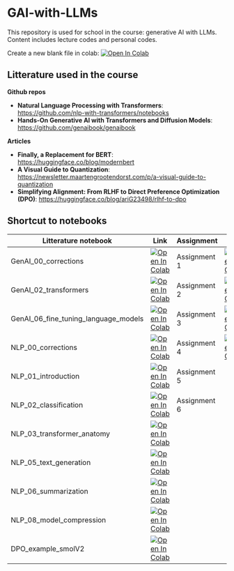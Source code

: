 # GAI-with-LLMs

This repository is used for school in the course: generative AI with LLMs. Content includes lecture codes and personal codes.

Create a new blank file in colab: [![Open In Colab](https://colab.research.google.com/assets/colab-badge.svg)](https://colab.research.google.com/notebooks/empty.ipynb)

## Litterature used in the course
**Github repos**
* **Natural Language Processing with Transformers**: https://github.com/nlp-with-transformers/notebooks
* **Hands-On Generative AI with Transformers and Diffusion Models**: https://github.com/genaibook/genaibook

**Articles**

* **Finally, a Replacement for BERT**: https://huggingface.co/blog/modernbert
* **A Visual Guide to Quantization**: https://newsletter.maartengrootendorst.com/p/a-visual-guide-to-quantization  
* **Simplifying Alignment: From RLHF to Direct Preference Optimization (DPO)**: https://huggingface.co/blog/ariG23498/rlhf-to-dpo  


## Shortcut to notebooks







|Litterature notebook|Link|Assignment|Link|
|--------------------|-----------------------|--------------------|-----------------------|
|GenAI_00_corrections|<a href="https://colab.research.google.com/github/simon-mellergaard/GAI-with-LLMs/blob/main/Litterature/GenAI_00_corrections.ipynb" target="_parent"><img src="https://colab.research.google.com/assets/colab-badge.svg" alt="Open In Colab"/></a>|Assignment 1|<a href="https://colab.research.google.com/github/simon-mellergaard/GAI-with-LLMs/blob/main/Project%20codes/Assignment01.ipynb" target="_parent"><img src="https://colab.research.google.com/assets/colab-badge.svg" alt="Open In Colab"/></a>|
GenAI_02_transformers|<a href="https://colab.research.google.com/github/simon-mellergaard/GAI-with-LLMs/blob/main/Litterature/GenAI_02_transformers.ipynb" target="_parent"><img src="https://colab.research.google.com/assets/colab-badge.svg" alt="Open In Colab"/></a>|Assignment 2|<a href="https://colab.research.google.com/github/simon-mellergaard/GAI-with-LLMs/blob/main/Project%20codes/Assignment02.ipynb" target="_parent"><img src="https://colab.research.google.com/assets/colab-badge.svg" alt="Open In Colab"/></a>|
GenAI_06_fine_tuning_language_models|<a href="https://colab.research.google.com/github/simon-mellergaard/GAI-with-LLMs/blob/main/Litterature/GenAI_06_fine_tuning_language_models.ipynb" target="_parent"><img src="https://colab.research.google.com/assets/colab-badge.svg" alt="Open In Colab"/></a>|Assignment 3|<a href="https://colab.research.google.com/github/simon-mellergaard/GAI-with-LLMs/blob/main/Project%20codes/Assignment03.ipynb" target="_parent"><img src="https://colab.research.google.com/assets/colab-badge.svg" alt="Open In Colab"/></a>|
NLP_00_corrections|<a href="https://colab.research.google.com/github/simon-mellergaard/GAI-with-LLMs/blob/main/Litterature/NLP_00_corrections.ipynb" target="_parent"><img src="https://colab.research.google.com/assets/colab-badge.svg" alt="Open In Colab"/></a>|Assignment 4|<a href="https://colab.research.google.com/github/simon-mellergaard/GAI-with-LLMs/blob/main/Project%20codes/Assignment04.ipynb" target="_parent"><img src="https://colab.research.google.com/assets/colab-badge.svg" alt="Open In Colab"/></a>|
|NLP_01_introduction|<a href="https://colab.research.google.com/github/simon-mellergaard/GAI-with-LLMs/blob/main/Litterature/NLP_01_introduction.ipynb" target="_parent"><img src="https://colab.research.google.com/assets/colab-badge.svg" alt="Open In Colab"/></a>|Assignment 5| |
|NLP_02_classification|<a href="https://colab.research.google.com/github/simon-mellergaard/GAI-with-LLMs/blob/main/Litterature/NLP_02_classification.ipynb" target="_parent"><img src="https://colab.research.google.com/assets/colab-badge.svg" alt="Open In Colab"/></a>|Assignment 6| |
|NLP_03_transformer_anatomy|<a href="https://colab.research.google.com/github/simon-mellergaard/GAI-with-LLMs/blob/main/Litterature/NLP_03_transformer_anatomy.ipynb" target="_parent"><img src="https://colab.research.google.com/assets/colab-badge.svg" alt="Open In Colab"/></a>|
|NLP_05_text_generation|<a href="https://colab.research.google.com/github/simon-mellergaard/GAI-with-LLMs/blob/main/Litterature/NLP_05_text_generation.ipynb" target="_parent"><img src="https://colab.research.google.com/assets/colab-badge.svg" alt="Open In Colab"/></a>|
|NLP_06_summarization|<a href="https://colab.research.google.com/github/simon-mellergaard/GAI-with-LLMs/blob/main/Litterature/NLP_06_summarization.ipynb" target="_parent"><img src="https://colab.research.google.com/assets/colab-badge.svg" alt="Open In Colab"/></a>|
|NLP_08_model_compression|<a href="https://colab.research.google.com/github/simon-mellergaard/GAI-with-LLMs/blob/main/Litterature/NLP_08_model_compression.ipynb" target="_parent"><img src="https://colab.research.google.com/assets/colab-badge.svg" alt="Open In Colab"/></a>|
DPO_example_smolV2|<a href="https://colab.research.google.com/github/simon-mellergaard/GAI-with-LLMs/blob/main/Other%20material/DPO_example_smolV2.ipynb" target="_parent"><img src="https://colab.research.google.com/assets/colab-badge.svg" alt="Open In Colab"/></a>

